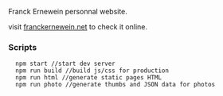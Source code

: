 Franck Ernewein personnal website.

visit [franckernewein.net](http://franckernewein.net/) to check it online.

### Scripts

```
  npm start //start dev server
  npm run build //build js/css for production
  npm run html //generate static pages HTML
  npm run photo //generate thumbs and JSON data for photos
```


